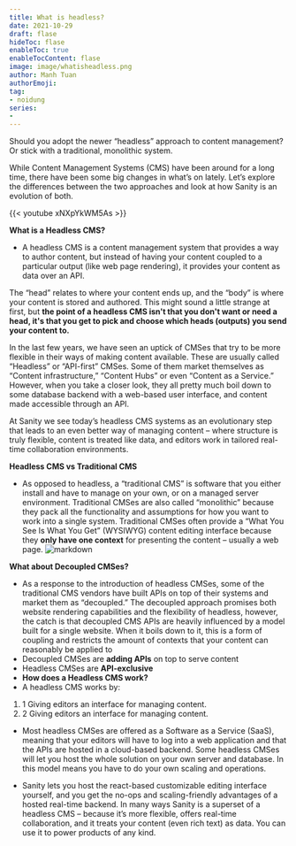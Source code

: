 ```yaml
---
title: What is headless?
date: 2021-10-29
draft: flase
hideToc: flase
enableToc: true
enableTocContent: flase
image: image/whatisheadless.png
author: Manh Tuan
authorEmoji: 
tag:
- noidung
series:
-
---
```


Should you adopt the newer “headless” approach to content management? Or stick with a traditional, monolithic system.

While Content Management Systems (CMS) have been around for a long time, there have been some big changes in what’s on lately. Let’s explore the differences between the two approaches and look at how Sanity is an evolution of both.


{{< youtube xNXpYkWM5As >}}


__What is a Headless CMS?__
* A headless CMS is a content management system that provides a way to author content, but instead of having your content coupled to a particular output (like web page rendering), it provides your content as data over an API.

The “head” relates to where your content ends up, and the “body” is where your content is stored and authored. This might sound a little strange at first, but __the point of a headless CMS isn't that you don't want or need a head, it's that you get to pick and choose which heads (outputs) you send your content to.__

In the last few years, we have seen an uptick of CMSes that try to be more flexible in their ways of making content available. These are usually called “Headless” or “API-first” CMSes. Some of them market themselves as “Content infrastructure,” “Content Hubs” or even “Content as a Service.” However, when you take a closer look, they all pretty much boil down to some database backend with a web-based user interface, and content made accessible through an API.

At Sanity we see today’s headless CMS systems as an evolutionary step that leads to an even better way of managing content – where structure is truly flexible, content is treated like data, and editors work in tailored real-time collaboration environments.

__Headless CMS vs Traditional CMS__
* As opposed to headless, a “traditional CMS” is software that you either install and have to manage on your own, or on a managed server environment. Traditional CMSes are also called “monolithic” because they pack all the functionality and assumptions for how you want to work into a single system. Traditional CMSes often provide a “What You See Is What You Get” (WYSIWYG) content editing interface because they __only have one context__ for presenting the content – usually a web page.
![markdown](https://cdn.sanity.io/images/3do82whm/next/665ee622d8843e9bd55dc8035ea21c717f410326-3388x2946.png?w=720&h=626&fit=clip&auto=format)

__What about Decoupled CMSes?__
* As a response to the introduction of headless CMSes, some of the traditional CMS vendors have built APIs on top of their systems and market them as “decoupled.” The decoupled approach promises both website rendering capabilities and the flexibility of headless, however, the catch is that decoupled CMS APIs are heavily influenced by a model built for a single website. When it boils down to it, this is a form of coupling and restricts the amount of contexts that your content can reasonably be applied to
* Decoupled CMSes are __adding APIs__ on top to serve content
* Headless CMSes are __API-exclusive__
* __How does a Headless CMS work?__
* A headless CMS works by:
 1. 1 Giving editors an interface for managing content.
 2. 2 Giving editors an interface for managing content.
 * Most headless CMSes are offered as a Software as a Service (SaaS), meaning that your editors will have to log into a web application and that the APIs are hosted in a cloud-based backend. Some headless CMSes will let you host the whole solution on your own server and database. In this model means you have to do your own scaling and operations.

* Sanity lets you host the react-based customizable editing interface yourself, and you get the no-ops and scaling-friendly advantages of a hosted real-time backend. In many ways Sanity is a superset of a headless CMS – because it’s more flexible, offers real-time collaboration, and it treats your content (even rich text) as data. You can use it to power products of any kind.
